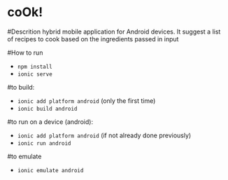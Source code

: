 coOk!
=====

#Descrition
hybrid mobile application for Android devices. It suggest a list of recipes to cook based on the ingredients passed in input

#How to run

- `npm install`
- `ionic serve`

#to build:

- `ionic add platform android` (only the first time)
- `ionic build android`

#to run on a device (android):

- `ionic add platform android` (if not already done previously)
- `ionic run android`

#to emulate

- `ionic emulate android`